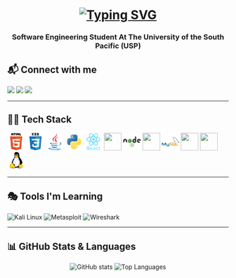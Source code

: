 <!-- Animated Heading -->
<h1 align="center">
  <a href="https://git.io/typing-svg">
    <img src="https://readme-typing-svg.demolab.com?font=Orbitron&weight=500&pause=1000&color=F75533&width=435&lines=Hey%2C+I'm+Perry!;Software+Engineering+Student;From+The+Solomon+Islands" alt="Typing SVG" />
  </a>
</h1>

<h3 align="center">Software Engineering Student At The University of the South Pacific (USP)</h3>

## 📬 Connect with me  
<p align="left">
<a href="https://www.facebook.com/461.pegah/" target="blank"><img src="https://img.shields.io/badge/Facebook-1877f2?style=for-the-badge&logo=facebook&logoColor=white" /></a>
<a href="https://www.instagram.com/pegah__461/" target="blank"><img src="https://img.shields.io/badge/Instagram-e4405f?style=for-the-badge&logo=instagram&logoColor=white" /></a>
<a href="http://www.youtube.com/@pegah461" target="blank"><img src="https://img.shields.io/badge/YouTube-ff0000?style=for-the-badge&logo=youtube&logoColor=white" /></a>
</p>

---

## 🧑‍💻 Tech Stack  
<p align="left">
<a href="https://www.w3.org/html/" target="_blank" rel="noreferrer"><img src="https://raw.githubusercontent.com/devicons/devicon/master/icons/html5/html5-original-wordmark.svg" width="40" height="40"/></a>
<a href="https://www.w3schools.com/css/" target="_blank" rel="noreferrer"><img src="https://raw.githubusercontent.com/devicons/devicon/master/icons/css3/css3-original-wordmark.svg" width="40" height="40"/></a>
<a href="https://www.java.com" target="_blank" rel="noreferrer"><img src="https://raw.githubusercontent.com/devicons/devicon/master/icons/java/java-original.svg" width="40" height="40"/></a>
<a href="https://www.python.org" target="_blank" rel="noreferrer"><img src="https://raw.githubusercontent.com/devicons/devicon/master/icons/python/python-original.svg" width="40" height="40"/></a>
<a href="https://reactjs.org/" target="_blank" rel="noreferrer"><img src="https://raw.githubusercontent.com/devicons/devicon/master/icons/react/react-original-wordmark.svg" width="40" height="40"/></a>
<a href="https://nextjs.org/" target="_blank" rel="noreferrer"><img src="https://cdn.worldvectorlogo.com/logos/nextjs-2.svg" width="40" height="40"/></a>
<a href="https://nodejs.org" target="_blank" rel="noreferrer"><img src="https://raw.githubusercontent.com/devicons/devicon/master/icons/nodejs/nodejs-original-wordmark.svg" width="40" height="40"/></a>
<a href="https://spring.io/" target="_blank" rel="noreferrer"><img src="https://www.vectorlogo.zone/logos/springio/springio-icon.svg" width="40" height="40"/></a>
<a href="https://www.mysql.com/" target="_blank" rel="noreferrer"><img src="https://raw.githubusercontent.com/devicons/devicon/master/icons/mysql/mysql-original-wordmark.svg" width="40" height="40"/></a>
<a href="https://www.sqlite.org/" target="_blank" rel="noreferrer"><img src="https://www.vectorlogo.zone/logos/sqlite/sqlite-icon.svg" width="40" height="40"/></a>
<a href="https://tailwindcss.com/" target="_blank" rel="noreferrer"><img src="https://www.vectorlogo.zone/logos/tailwindcss/tailwindcss-icon.svg" width="40" height="40"/></a>
<a href="https://www.linux.org/" target="_blank" rel="noreferrer"><img src="https://raw.githubusercontent.com/devicons/devicon/master/icons/linux/linux-original.svg" width="40" height="40"/></a>
</p>

---

## 🎭 Tools I'm Learning  
![Kali Linux](https://img.shields.io/badge/Kali%20Linux-557C94?style=for-the-badge&logo=kali-linux&logoColor=white)
![Metasploit](https://img.shields.io/badge/Metasploit-2F2F2F?style=for-the-badge&logo=metasploit&logoColor=white)
![Wireshark](https://img.shields.io/badge/Wireshark-1679A7?style=for-the-badge&logo=wireshark&logoColor=white)

---

## 📊 GitHub Stats & Languages  
<p align="center">
<img src="https://github-readme-stats.vercel.app/api?username=pegah461&show_icons=true&theme=tokyonight" alt="GitHub stats" />
<img src="https://github-readme-stats.vercel.app/api/top-langs/?username=pegah461&layout=compact&langs_count=8&theme=tokyonight" alt="Top Languages" />
</p>

